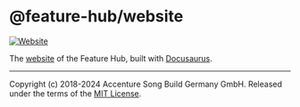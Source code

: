# @feature-hub/website

[![Website][website-badge]][website]

The [website][website] of the Feature Hub, built with [Docusaurus][docusaurus].

---

Copyright (c) 2018-2024 Accenture Song Build Germany GmbH. Released under the
terms of the [MIT License][license].

[docusaurus]: https://docusaurus.io/en/
[license]: https://github.com/feature-hub/feature-hub/blob/main/LICENSE
[website]: https://feature-hub.io/
[website-badge]:
  https://img.shields.io/badge/Website-feature--hub.io-%23500dc5.svg
